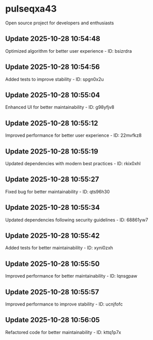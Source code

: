 # pulseqxa43
Open source project for developers and enthusiasts

## Update 2025-10-28 10:54:48
Optimized algorithm for better user experience - ID: bsizrdra


## Update 2025-10-28 10:54:56
Added tests to improve stability - ID: spgn0x2u


## Update 2025-10-28 10:55:04
Enhanced UI for better maintainability - ID: g98yfjv8


## Update 2025-10-28 10:55:12
Improved performance for better user experience - ID: 22mvfkz8


## Update 2025-10-28 10:55:19
Updated dependencies with modern best practices - ID: rkix0xhl


## Update 2025-10-28 10:55:27
Fixed bug for better maintainability - ID: qts96h30


## Update 2025-10-28 10:55:34
Updated dependencies following security guidelines - ID: 68861yw7


## Update 2025-10-28 10:55:42
Added tests for better maintainability - ID: xyni0zxh


## Update 2025-10-28 10:55:50
Improved performance for better maintainability - ID: lqnsgpaw


## Update 2025-10-28 10:55:57
Improved performance to improve stability - ID: ucnjfofc


## Update 2025-10-28 10:56:05
Refactored code for better maintainability - ID: kttq1p7x

